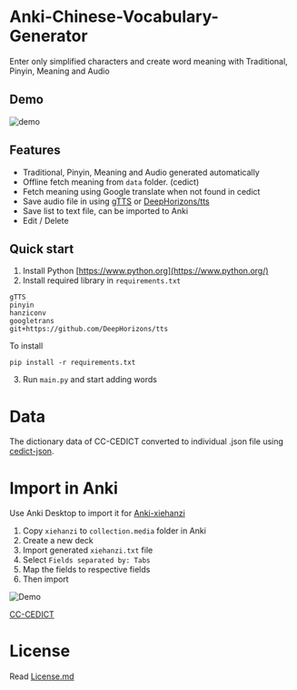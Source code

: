 # Anki-Chinese-Vocabulary-Generator
Enter only simplified characters and create word meaning with Traditional, Pinyin, Meaning and Audio

## Demo
![demo](https://raw.githubusercontent.com/infinyte7/Anki-Chinese-Vocabulary-Generator/master/Images/demo.gif)

## Features
- Traditional, Pinyin, Meaning and Audio generated automatically
- Offline fetch meaning from ```data``` folder. (cedict)
- Fetch meaning using Google translate when not found in cedict
- Save audio file in using [gTTS](https://gtts.readthedocs.io/) or [DeepHorizons/tts](https://github.com/DeepHorizons/tts)
- Save list to text file, can be imported to Anki
- Edit / Delete 

## Quick start
 1. Install Python [https://www.python.org](https://www.python.org/)
 2. Install required library in ```requirements.txt```
```
gTTS
pinyin
hanziconv
googletrans
git+https://github.com/DeepHorizons/tts
```
To install
```
pip install -r requirements.txt
```

3. Run ```main.py``` and start adding words

# Data
The dictionary data of CC-CEDICT converted to individual .json file using [cedict-json](https://github.com/infinyte7/cedict-json).

# Import in Anki 
Use Anki Desktop to import it for [Anki-xiehanzi](https://github.com/infinyte7/Anki-xiehanzi)
1. Copy ```xiehanzi``` to ```collection.media``` folder in Anki
2. Create a new deck
3. Import generated ```xiehanzi.txt``` file
4. Select ```Fields separated by: Tabs```
5. Map the fields to respective fields 
6. Then import

![Demo](https://raw.githubusercontent.com/infinyte7/Anki-Chinese-Vocabulary-Generator/master/Images/import_demo.gif)

[CC-CEDICT](https://www.mdbg.net/chinese/dictionary?page=cedict)

# License
Read [License.md](/License.md)